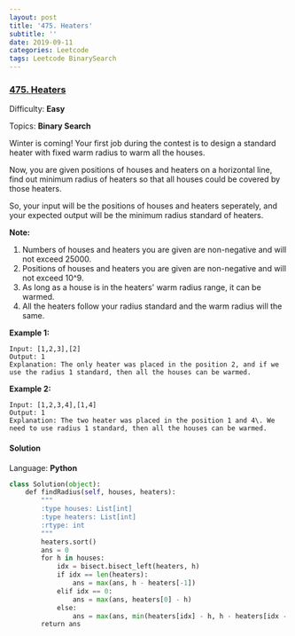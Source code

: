 ```yaml
---
layout: post
title: '475. Heaters'
subtitle: ''
date: 2019-09-11
categories: Leetcode
tags: Leetcode BinarySearch
---
```

### [475\. Heaters](https://leetcode.com/problems/heaters/)

Difficulty: **Easy**

Topics: **Binary Search**


Winter is coming! Your first job during the contest is to design a standard heater with fixed warm radius to warm all the houses.

Now, you are given positions of houses and heaters on a horizontal line, find out minimum radius of heaters so that all houses could be covered by those heaters.

So, your input will be the positions of houses and heaters seperately, and your expected output will be the minimum radius standard of heaters.

**Note:**

1.  Numbers of houses and heaters you are given are non-negative and will not exceed 25000.
2.  Positions of houses and heaters you are given are non-negative and will not exceed 10^9.
3.  As long as a house is in the heaters' warm radius range, it can be warmed.
4.  All the heaters follow your radius standard and the warm radius will the same.

**Example 1:**

```
Input: [1,2,3],[2]
Output: 1
Explanation: The only heater was placed in the position 2, and if we use the radius 1 standard, then all the houses can be warmed.
```

**Example 2:**

```
Input: [1,2,3,4],[1,4]
Output: 1
Explanation: The two heater was placed in the position 1 and 4\. We need to use radius 1 standard, then all the houses can be warmed.
```


#### Solution

Language: **Python**

```python
class Solution(object):
    def findRadius(self, houses, heaters):
        """
        :type houses: List[int]
        :type heaters: List[int]
        :rtype: int
        """
        heaters.sort()
        ans = 0
        for h in houses:
            idx = bisect.bisect_left(heaters, h)
            if idx == len(heaters):
                ans = max(ans, h - heaters[-1])
            elif idx == 0:
                ans = max(ans, heaters[0] - h)
            else:
                ans = max(ans, min(heaters[idx] - h, h - heaters[idx - 1]))
        return ans             
```